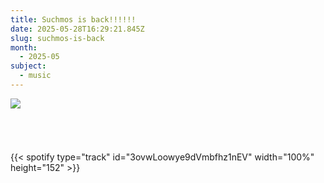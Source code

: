 ```yaml
---
title: Suchmos is back!!!!!!
date: 2025-05-28T16:29:21.845Z
slug: suchmos-is-back
month:
  - 2025-05
subject:
  - music
---
```

![](/images/diary/2025-05-29/53-1-.png)

###### ﻿ 

{{< spotify type="track" id="3ovwLoowye9dVmbfhz1nEV" width="100%" height="152" >}}